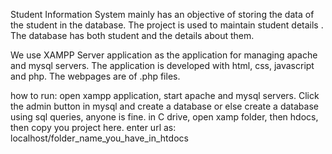 Student Information System mainly has an objective of storing the data of the student in the database. The project is used to maintain student details . The database has both student and the details about them. 

We use XAMPP Server application as the application for managing apache and mysql servers.
The application is developed with html, css, javascript and php.
The webpages are of .php files.



how to run:
open xampp application, start apache and mysql servers. Click the admin button in mysql and create a database or else create a database using sql queries, anyone is fine.
in C drive, open xamp folder, then hdocs, then copy you project here.
enter url as: localhost/folder_name_you_have_in_htdocs